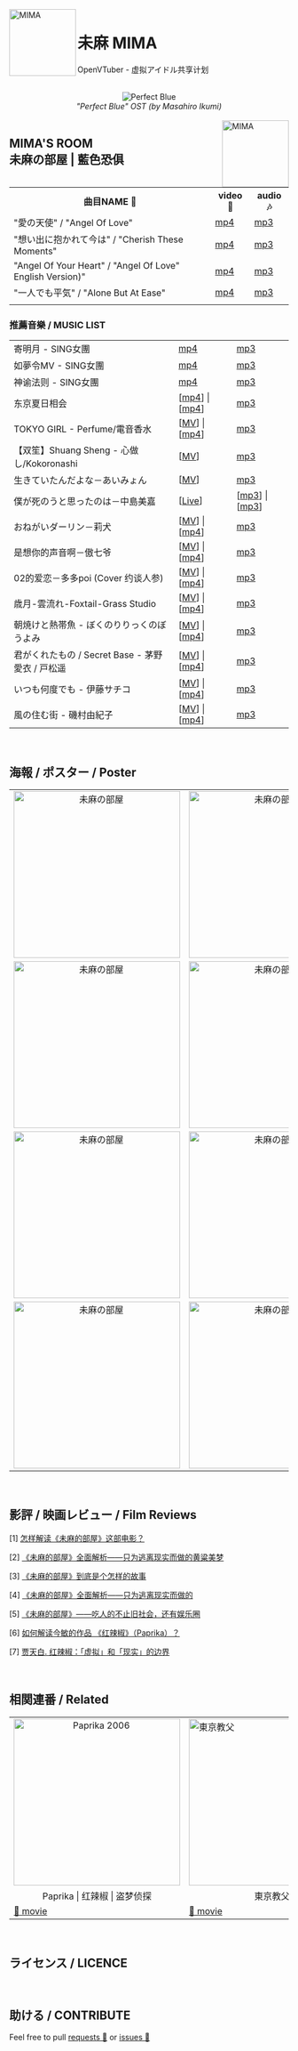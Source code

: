 <img src="https://yt3.ggpht.com/ytc/AAUvwnjVAc7xqJqG-LO1T1z82pXh5eppiu629TcdVVfP=s88-c-k-c0x00ffffff-no-rj" align="left" alt="MIMA" width="120"/>

# 未麻 MIMA

OpenVTuber - 虚拟アイドル共享计划

<br>
<div align="center">
    <img src="https://nimg.ws.126.net/?url=http%3A%2F%2Fdingyue.ws.126.net%2F2020%2F0502%2Fa0853eecp00q9pd8o00dhd200j400arg00ic00ab.png&thumbnail=650x2147483647&quality=80&type=jpg" alt="Perfect Blue ">
    <br><i>"Perfect Blue" OST (by Masahiro Ikumi)</i>
</div>
<br>

<img src="https://img2.doubanio.com/view/photo/l/public/p2024899393.webp" align="right" alt="MIMA" width="120"/>

<h2>MIMA'S ROOM<br>未麻の部屋 | 藍色恐俱</h2>

<table>
    <tr>
        <th style="text-align: center">曲目NAME 🔔</th>
        <th style="text-align: center">video 🎥</th>
        <th style="text-align: center">audio 🎶</th>
    </tr>
    <tr>
        <td>"愛の天使" / "Angel Of Love" </td>
        <td><a href="https://www.youtube.com/watch?v=p7Q0SzRQTBc">mp4</a></td>
        <td><a href="https://music.163.com/song?id=28442044&userid=96635261">mp3</a></td>
    </tr>
    <tr>
        <td>"想い出に抱かれて今は" / "Cherish These Moments"</td>
        <td><a href="https://www.youtube.com/watch?v=zXJtRmIDxjs">mp4</a></td>
        <td><a href="https://music.163.com/song?id=28442050&userid=96635261">mp3</a></td>
    </tr>
    <tr>
        <td>"Angel Of Your Heart" / "Angel Of Love" English Version)" </td>
        <td><a href="https://www.youtube.com/watch?v=eYOLCrQ8Hp8">mp4</a></td>
        <td><a href="res/audio/'Angel Of Your Heart ('Angel Of Love' English Version)' - 'Perfect Blue' OST (by Masahiro Ikumi).mp3">mp3</a></td>
    </tr>    
    <tr>
        <td>"一人でも平気" / "Alone But At Ease" </td>
        <td><a href="https://www.youtube.com/watch?v=eYOLCrQ8Hp8">mp4</a></td>
        <td><a href="https://music.163.com/song?id=28442045&userid=96635261">mp3</a></td>
    </tr>
    <tr>
        <td></td>
        <td></td>
        <td></td>
    </tr>
</table>

### 推薦音樂 / MUSIC LIST 
<table>
    <tr>
        <td>寄明月 - SING女團</td>
        <td><a href="https://www.youtube.com/watch?v=49d95ni5J9Y">mp4</a></td>
        <td><a href="http://bd.kuwo.cn/play_detail/85455449?from=baidu">mp3</a></td>
    </tr>
    <tr>
        <td>如夢令MV - SING女團</td>
        <td><a href="https://www.youtube.com/watch?v=cYfTlpDvqMQ">mp4</a></td>
        <td><a href="https://www.kugou.com/song/i6igb83.html#hash=AA1DB09EF7BFD782D6BE2F6A2762A9F1&album_id=4691375">mp3</a></td>
    </tr>
    <tr>
        <td>神谕法则 - SING女團</td>
        <td><a href="https://www.bilibili.com/video/av34510262/">mp4</a></td>
        <td><a href="http://bd.kuwo.cn/play_detail/54734362">mp3</a></td>
    </tr>
    <tr>
        <td>东京夏日相会</td>
        <td>[<a href="https://www.bilibili.com/video/BV1Zk4y1y7ji?from=search&seid=14483713028887372940">mp4</a>] | [<a href="https://www.bilibili.com/video/BV1Fx411Y7oZ?from=search&seid=14483713028887372940">mp4</a>]</td>
        <td><a href="http://bd.kuwo.cn/play_detail/66325620">mp3</a></td>
    </tr>
    <tr>
        <td>TOKYO GIRL - Perfume/電音香水</td>
        <td>[<a href="https://www.youtube.com/watch?v=vxl4gsvgEQY">MV</a>] | [<a href="https://www.youtube.com/watch?v=9pjtVUZNfWY">mp4</a>]</td>
        <td><a href="https://music.163.com/song?id=456185555&userid=96635261">mp3</a></td>
    </tr>
    <tr>
        <td>【双笙】Shuang Sheng - 心做し/Kokoronashi　</td>
        <td>[<a href="https://www.youtube.com/watch?v=NFVWSq_H6n0">MV</a>]</td>
        <td><a href="http://bd.kuwo.cn/play_detail/27088269">mp3</a></td>
    </tr>
    <tr>
        <td>生きていたんだよな－あいみょん</td>
        <td>[<a href="https://www.youtube.com/watch?v=EEMwA8KZAqg">MV</a>]　</td>
        <td><a href="https://music.163.com/song?id=443875380&userid=96635261">mp3</a></td>
    </tr>
    <tr>
        <td>僕が死のうと思ったのは－中島美嘉</td>
        <td>[<a href="https://www.youtube.com/watch?v=QL3T2Nzcqcs">Live</a>] </td>
        <td>[<a href="https://music.163.com/song?id=26830207&userid=96635261">mp3</a>] | [<a href="https://www.youtube.com/watch?v=CB1ws_nXDXU">mp3</a>]</td>
    </tr>
    <tr>
        <td>おねがいダーリン－莉犬</td>
        <td>[<a href="https://www.youtube.com/watch?v=vxl4gsvgEQY">MV</a>] | [<a href="https://www.youtube.com/watch?v=9pjtVUZNfWY">mp4</a>]</td>
        <td><a href="https://music.163.com/song?id=1323301350&userid=96635261">mp3</a></td>
    </tr>
    <tr>
        <td>是想你的声音啊－傲七爷</td>
        <td>[<a href="">MV</a>] | [<a href="">mp4</a>]</td>
        <td><a href="https://music.163.com/song?id=1459950258&userid=96635261">mp3</a></td>
    </tr>
    <tr>
        <td>02的爱恋－多多poi (Cover 约谈人参)</td>
        <td>[<a href="">MV</a>] | [<a href="">mp4</a>]</td>
        <td><a href="https://music.163.com/song?id=1459950258&userid=96635261">mp3</a></td>
    </tr>
    <tr>
        <td>歳月-雲流れ-Foxtail-Grass Studio</td>
        <td>[<a href="">MV</a>] | [<a href="">mp4</a>]</td>
        <td><a href="https://music.163.com/song?id=730631&userid=96635261">mp3</a></td>
    </tr>
    <tr>
        <td>朝焼けと熱帯魚 - ぼくのりりっくのぼうよみ</td>
        <td>[<a href="">MV</a>] | [<a href="">mp4</a>]</td>
        <td><a href="https://music.163.com/song?id=529814551&userid=96635261">mp3</a></td>
    </tr>
    <tr>
        <td>君がくれたもの / Secret Base - 茅野愛衣 / 戸松遥</td>
        <td>[<a href="">MV</a>] | [<a href="">mp4</a>]</td>
        <td><a href="https://music.163.com/song?id=33911781&userid=96635261">mp3</a></td>
    </tr>
    <tr>
        <td>いつも何度でも - 伊藤サチコ</td>
        <td>[<a href="">MV</a>] | [<a href="">mp4</a>]</td>
        <td><a href="https://music.163.com/song?id=584155&userid=96635261">mp3</a></td>
    </tr>
    <tr>
        <td>風の住む街 - 磯村由紀子</td>
        <td>[<a href="">MV</a>] | [<a href="">mp4</a>]</td>
        <td><a href="https://music.163.com/song?id=586299&userid=96635261">mp3</a></td>
    </tr>
</table>
<br>

## 海報 / ポスター / Poster
<table>
    <tr><td style="text-align: center"><img src="https://img2.doubanio.com/view/photo/l/public/p1351050722.webp" alt="未麻の部屋" width="300"</td>
        <td style="text-align: center"><img src="https://img9.doubanio.com/view/photo/l/public/p2618180105.webp" alt="未麻の部屋" width="300"</td>
        <td><img src="https://img9.doubanio.com/view/photo/l/public/p693713454.webp" alt="未麻の部屋" width="300"></td>
    </tr>
    <tr>
        <td style="text-align: center"><img src="https://img1.doubanio.com/view/photo/l/public/p2618180088.webp" alt="未麻の部屋" width="300"</td>
        <td style="text-align: center"><img src="https://img9.doubanio.com/view/photo/l/public/p2618180064.webp" alt="未麻の部屋" width="300"</td>
        <td style="text-align: center"><img src="https://img1.doubanio.com/view/photo/l/public/p2532554698.webp" alt="未麻の部屋" width="300"</td>
    </tr>
    <tr>
        <td style="text-align: center"><img src="https://img1.doubanio.com/view/photo/l/public/p1026819798.webp" alt="未麻の部屋" width="300"</td>
        <td style="text-align: center"><img src="https://img1.doubanio.com/view/photo/l/public/p2513374019.webp" alt="未麻の部屋" width="300"</td>
        <td style="text-align: center"><img src="https://img2.doubanio.com/view/photo/l/public/p2024899393.webp" alt="未麻の部屋" width="300"</td> 
    </tr>
    <tr>
        <td style="text-align: center"><img src="https://img9.doubanio.com/view/photo/l/public/p2513374035.webp" alt="未麻の部屋" width="300"</td>
        <td style="text-align: center"><img src="https://img3.doubanio.com/view/photo/l/public/p610134030.webp" alt="未麻の部屋" width="300"</td>
        <td style="text-align: center"><img src="https://img9.doubanio.com/view/photo/m/public/p608839686.webp" alt="未麻の部屋" width="300"</td>
    </tr>
</table>
<br>

## 影評 / 映画レビュー / Film Reviews

[1] [怎样解读《未麻的部屋》这部电影？](https://www.zhihu.com/question/22878180)

[2] [《未麻的部屋》全面解析——只为逃离现实而做的黄粱美梦](https://movie.douban.com/review/6696098/)

[3] [《未麻的部屋》到底是个怎样的故事](https://zhuanlan.zhihu.com/p/69719008)

[4] [《未麻的部屋》全面解析——只为逃离现实而做的](https://tieba.baidu.com/p/3093447216)

[5] [《未麻的部屋》——吃人的不止旧社会，还有娱乐圈](https://zhuanlan.zhihu.com/p/36029152)

[6] [如何解读今敏的作品 《红辣椒》（Paprika）？](https://www.zhihu.com/question/29361830)

[7] [贾天白. 红辣椒：「虚拟」和「现实」的边界](http://reader.epubee.com/books/mobile/7b/7b997b3ee545c1a23b519b2fe277e58c/text00006.html)

<br>

## 相関連番 / Related
<table>
    <tr>
        <td style="text-align: center"><img src="https://encrypted-tbn2.gstatic.com/images?q=tbn:ANd9GcQGLEJXIKZGOt7uYJbfCGO22ddYt3xQkOsdsqgadsXA5agQZo04" alt="Paprika 2006" width="300"</td>
        <td><img src="https://encrypted-tbn1.gstatic.com/images?q=tbn:ANd9GcT_F9iIL7TKDnPMnNODxvceqlWIpSTJiDPfF9nBl_WzsRnz9mr3" alt="東京教父" width="300"</td>
        <td><img src="https://upload.wikimedia.org/wikipedia/zh/thumb/e/ee/Sennenyoyu.jpg/220px-Sennenyoyu.jpg" alt="千年女優" width="300"</td>
        <td style="text-align: center"><img src="https://img2.doubanio.com/view/photo/l/public/p906689323.webp" alt="大都會" width="300"</td>   
    </tr>
    <tr>
        <td style="text-align: center">Paprika | 红辣椒 | 盗梦侦探</td>
        <td style="text-align: center">東京教父</td>
        <td style="text-align: center">千年女優</td>
        <td style="text-align: center">大都會</td>
    </tr>
    <tr>
        <td><a href="https://www.bilibili.com/video/BV1Ts411q75z">🎥 movie</a></td>
        <td><a href="https://www.bilibili.com/bangumi/media/md2597">🎥 movie</a></td>
        <td><a href="https://www.bilibili.com/bangumi/play/ss5297">🎥 movie</a></td>
        <td><a href="https://www.bilibili.com/bangumi/play/ss27932">🎥 movie</a></td>
    </tr>
</table>
<br>

## ライセンス / LICENCE

<br>

## 助ける / CONTRIBUTE

Feel free to pull <a href="https://github.com/DeepVTuber/MIMA/pulls" target="_blank">requests 💬</a> or <a href="https://github.com/DeepVTuber/MIMA/issues" target="_blank">issues 💭</a>
